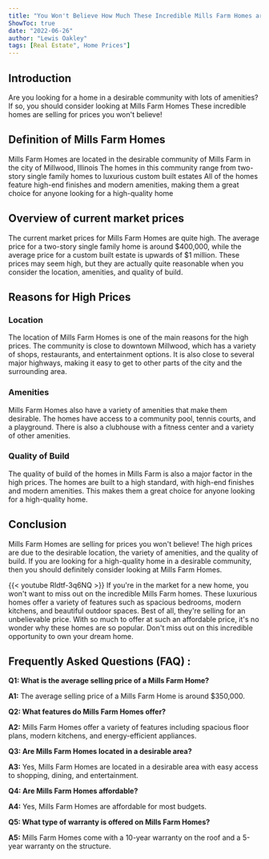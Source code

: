 ```yaml
---
title: "You Won't Believe How Much These Incredible Mills Farm Homes are Selling For!"
ShowToc: true 
date: "2022-06-26"
author: "Lewis Oakley" 
tags: [Real Estate", Home Prices"]
---
```

## Introduction
Are you looking for a home in a desirable community with lots of amenities? If so, you should consider looking at Mills Farm Homes These incredible homes are selling for prices you won't believe!

## Definition of Mills Farm Homes
Mills Farm Homes are located in the desirable community of Mills Farm in the city of Millwood, Illinois The homes in this community range from two-story single family homes to luxurious custom built estates All of the homes feature high-end finishes and modern amenities, making them a great choice for anyone looking for a high-quality home

## Overview of current market prices
The current market prices for Mills Farm Homes are quite high. The average price for a two-story single family home is around $400,000, while the average price for a custom built estate is upwards of $1 million. These prices may seem high, but they are actually quite reasonable when you consider the location, amenities, and quality of build.

## Reasons for High Prices

### Location
The location of Mills Farm Homes is one of the main reasons for the high prices. The community is close to downtown Millwood, which has a variety of shops, restaurants, and entertainment options. It is also close to several major highways, making it easy to get to other parts of the city and the surrounding area.

### Amenities
Mills Farm Homes also have a variety of amenities that make them desirable. The homes have access to a community pool, tennis courts, and a playground. There is also a clubhouse with a fitness center and a variety of other amenities.

### Quality of Build
The quality of build of the homes in Mills Farm is also a major factor in the high prices. The homes are built to a high standard, with high-end finishes and modern amenities. This makes them a great choice for anyone looking for a high-quality home.

## Conclusion
Mills Farm Homes are selling for prices you won't believe! The high prices are due to the desirable location, the variety of amenities, and the quality of build. If you are looking for a high-quality home in a desirable community, then you should definitely consider looking at Mills Farm Homes.

{{< youtube RIdtf-3q6NQ >}} 
If you're in the market for a new home, you won't want to miss out on the incredible Mills Farm homes. These luxurious homes offer a variety of features such as spacious bedrooms, modern kitchens, and beautiful outdoor spaces. Best of all, they're selling for an unbelievable price. With so much to offer at such an affordable price, it's no wonder why these homes are so popular. Don't miss out on this incredible opportunity to own your dream home.

## Frequently Asked Questions (FAQ) :
**Q1: What is the average selling price of a Mills Farm Home?**

**A1:** The average selling price of a Mills Farm Home is around $350,000.

**Q2: What features do Mills Farm Homes offer?**

**A2:** Mills Farm Homes offer a variety of features including spacious floor plans, modern kitchens, and energy-efficient appliances.

**Q3: Are Mills Farm Homes located in a desirable area?**

**A3:** Yes, Mills Farm Homes are located in a desirable area with easy access to shopping, dining, and entertainment.

**Q4: Are Mills Farm Homes affordable?**

**A4:** Yes, Mills Farm Homes are affordable for most budgets.

**Q5: What type of warranty is offered on Mills Farm Homes?**

**A5:** Mills Farm Homes come with a 10-year warranty on the roof and a 5-year warranty on the structure.



